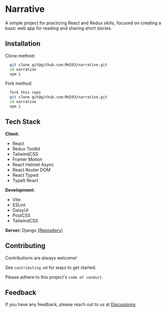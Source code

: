 
# Narrative

A simple project for practicing React and Redux skills, focused on creating a basic web app for reading and sharing short stories.


## Installation

Clone method:
```bash
  git clone git@github.com:RH203/narrative.git
  cd narrative
  npm i
```

Fork method:
```bash
  fork this repo
  git clone git@github.com:RH203/narrative.git
  cd narrative
  npm i
```
## Tech Stack

**Client:**
- React
- Redux Toolkit
- TailwindCSS
- Framer Motion
- React Helmet Async
- React Router DOM
- React Typed
- TypeIt React

**Development:**
- Vite
- ESLint
- DaisyUI
- PostCSS
- TailwindCSS

**Server:** Django [(Repository)](https://github.com/mond124/NarrativeNet)


## Contributing

Contributions are always welcome!

See `contributing.md` for ways to get started.

Please adhere to this project's `code of conduct`.


## Feedback

If you have any feedback, please reach out to us at [Discussions](https://github.com/RH203/narrative/discussions)


